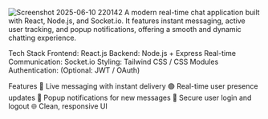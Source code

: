 ![Screenshot 2025-06-10 220142](https://github.com/user-attachments/assets/da559d43-897c-4ff6-889c-72eb7ec88c31)
A modern real-time chat application built with React, Node.js, and Socket.io.
It features instant messaging, active user tracking, and popup notifications, offering a smooth and dynamic chatting experience.

Tech Stack
Frontend: React.js
Backend: Node.js + Express
Real-time Communication: Socket.io
Styling: Tailwind CSS / CSS Modules
Authentication: (Optional: JWT / OAuth)

Features
💬 Live messaging with instant delivery
🟢 Real-time user presence updates
🔔 Popup notifications for new messages
🔐 Secure user login and logout
🌐 Clean, responsive UI


